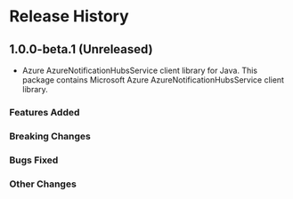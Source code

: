 # Release History

## 1.0.0-beta.1 (Unreleased)

- Azure AzureNotificationHubsService client library for Java. This package contains Microsoft Azure AzureNotificationHubsService client library.

### Features Added

### Breaking Changes

### Bugs Fixed

### Other Changes
